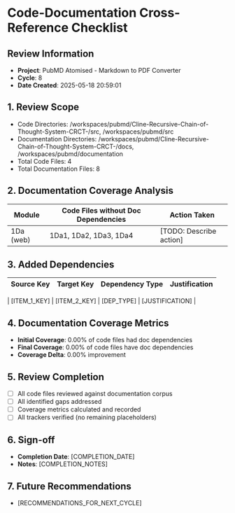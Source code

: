
# Code-Documentation Cross-Reference Checklist

## Review Information
- **Project**: PubMD Atomised - Markdown to PDF Converter
- **Cycle**: 8
- **Date Created**: 2025-05-18 20:59:01

## 1. Review Scope
- Code Directories: /workspaces/pubmd/Cline-Recursive-Chain-of-Thought-System-CRCT-/src, /workspaces/pubmd/src
- Documentation Directories: /workspaces/pubmd/Cline-Recursive-Chain-of-Thought-System-CRCT-/docs, /workspaces/pubmd/documentation
- Total Code Files: 4
- Total Documentation Files: 8

## 2. Documentation Coverage Analysis
| Module        | Code Files without Doc Dependencies | Action Taken |
|---------------|-----------------------------------|--------------|
| 1Da (web) | 1Da1, 1Da2, 1Da3, 1Da4 | [TODO: Describe action] |

## 3. Added Dependencies
| Source Key | Target Key | Dependency Type | Justification |
|------------|------------|-----------------|---------------|
<!-- ADDED_DEPENDENCIES_TABLE_START -->
| [ITEM_1_KEY] | [ITEM_2_KEY]  | [DEP_TYPE]      | [JUSTIFICATION] |
<!-- ADDED_DEPENDENCIES_TABLE_END -->

## 4. Documentation Coverage Metrics
- **Initial Coverage**: 0.00% of code files had doc dependencies
- **Final Coverage**: 0.00% of code files have doc dependencies
- **Coverage Delta**: 0.00% improvement

## 5. Review Completion
- [ ] All code files reviewed against documentation corpus
- [ ] All identified gaps addressed
- [ ] Coverage metrics calculated and recorded
- [ ] All trackers verified (no remaining placeholders)

## 6. Sign-off
- **Completion Date**: [COMPLETION_DATE]
- **Notes**: [COMPLETION_NOTES]

## 7. Future Recommendations
- [RECOMMENDATIONS_FOR_NEXT_CYCLE]

